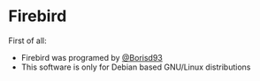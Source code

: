 # Firebird
First of all:
- Firebird was programed by [@Borisd93](https://github.com/Borisd93)
- This software is only for Debian based GNU/Linux distributions
